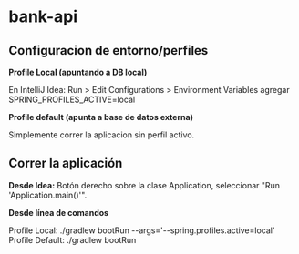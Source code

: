 # bank-api

<h2>Configuracion de entorno/perfiles</h2>

<b>Profile Local (apuntando a DB local)</b>
 
En IntelliJ Idea: Run > Edit Configurations > Environment Variables agregar SPRING_PROFILES_ACTIVE=local

<b>Profile default (apunta a base de datos externa)</b>

Simplemente correr la aplicacion sin perfil activo.

<h2>Correr la aplicación</h2>

<b>Desde Idea:</b> Botón derecho sobre la clase Application, seleccionar "Run 'Application.main()'". 

<b>Desde línea de comandos</b>

Profile Local: ./gradlew bootRun --args='--spring.profiles.active=local'
Profile Default: ./gradlew bootRun
